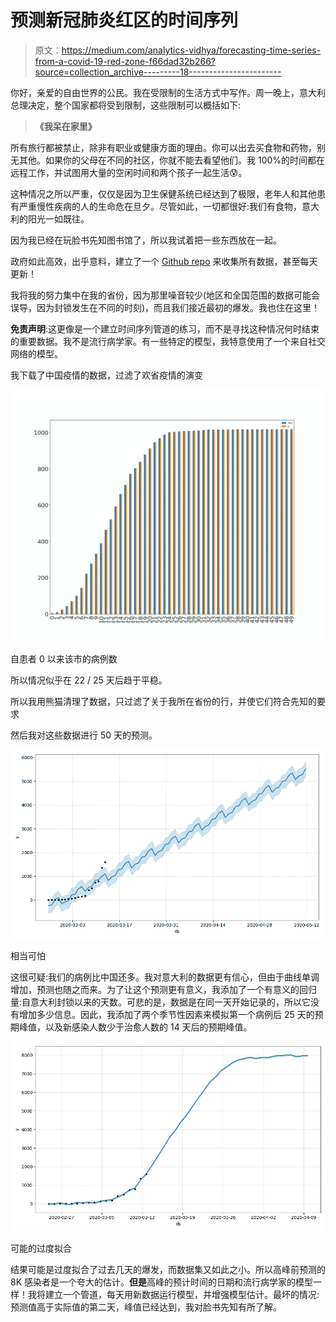# 预测新冠肺炎红区的时间序列

> 原文：<https://medium.com/analytics-vidhya/forecasting-time-series-from-a-covid-19-red-zone-f66dad32b266?source=collection_archive---------18----------------------->

你好，亲爱的自由世界的公民。我在受限制的生活方式中写作。周一晚上，意大利总理决定，整个国家都将受到限制，这些限制可以概括如下:

> **《我呆在家里》**

所有旅行都被禁止，除非有职业或健康方面的理由。你可以出去买食物和药物，别无其他。如果你的父母在不同的社区，你就不能去看望他们。我 100%的时间都在远程工作，并试图用大量的空闲时间和两个孩子一起生活😰。

这种情况之所以严重，仅仅是因为卫生保健系统已经达到了极限，老年人和其他患有严重慢性疾病的人的生命危在旦夕。尽管如此，一切都很好:我们有食物，意大利的阳光一如既往。

因为我已经在玩脸书先知图书馆了，所以我试着把一些东西放在一起。

政府如此高效，出乎意料，建立了一个 [Github repo](https://github.com/pcm-dpc/COVID-19) 来收集所有数据，甚至每天更新！

我将我的努力集中在我的省份，因为那里噪音较少(地区和全国范围的数据可能会误导，因为封锁发生在不同的时刻)，而且我们接近最初的爆发。我也住在这里！

**免责声明**:这更像是一个建立时间序列管道的练习，而不是寻找这种情况何时结束的重要数据。我不是流行病学家。有一些特定的模型，我特意使用了一个来自社交网络的模型。

我下载了中国疫情的数据，过滤了欢省疫情的演变

![](img/659cc3681d43f7aaf27bca27b702bff9.png)

自患者 0 以来该市的病例数

所以情况似乎在 22 / 25 天后趋于平稳。

所以我用熊猫清理了数据，只过滤了关于我所在省份的行，并使它们符合先知的要求

然后我对这些数据进行 50 天的预测。

![](img/78196ccd6179e10cbb4445b568ebfc84.png)

相当可怕

这很可疑:我们的病例比中国还多。我对意大利的数据更有信心，但由于曲线单调增加，预测也随之而来。为了让这个预测更有意义，我添加了一个有意义的回归量:自意大利封锁以来的天数。可悲的是，数据是在同一天开始记录的，所以它没有增加多少信息。因此，我添加了两个季节性因素来模拟第一个病例后 25 天的预期峰值，以及新感染人数少于治愈人数的 14 天后的预期峰值。

![](img/1853906354847a7882e9f78f029354ae.png)

可能的过度拟合

结果可能是过度拟合了过去几天的爆发，而数据集又如此之小。所以高峰前预测的 8K 感染者是一个夸大的估计。**但是**高峰的预计时间的日期和流行病学家的模型一样！我将建立一个管道，每天用新数据运行模型，并增强模型估计。最坏的情况:预测值高于实际值的第二天，峰值已经达到，我对脸书先知有所了解。